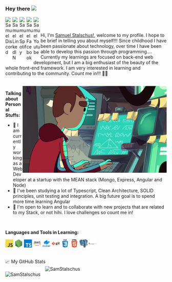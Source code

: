 ### Hey there <img src="https://media.giphy.com/media/hvRJCLFzcasrR4ia7z/giphy.gif" width="25px">
<a href="https://discord.gg/">
  <img align="left" alt="Samuel Discord" width="22px" src="https://raw.githubusercontent.com/peterthehan/peterthehan/master/assets/discord.svg" />
</a>
<a href="https://www.linkedin.com/in/samstalschus/">
  <img align="left" alt="Samuel LinkedIN" width="22px" src="https://raw.githubusercontent.com/peterthehan/peterthehan/master/assets/linkedin.svg" />
</a>
<a href="https://open.spotify.com/user/7kkj14lfkonfs83ia17r5xmm1">
  <img align="left" alt="Samuel Spotify" width="22px" src="https://raw.githubusercontent.com/peterthehan/peterthehan/master/assets/spotify.svg" />
</a>
<a href="https://www.facebook.com/sam.stalschus">
  <img align="left" alt="Samuel Facebook" width="22px" src="https://raw.githubusercontent.com/peterthehan/peterthehan/master/assets/facebook.svg" />
</a>
<a href="https://www.youtube.com/channel/UCKEp2j7uJzzoLxxVGBMjiNg">
  <img align="left" alt="Samuel Youtube" width="22px" src="https://raw.githubusercontent.com/peterthehan/peterthehan/master/assets/youtube.svg" />
</a>
<br />

<br>

Hi, I'm [Samuel Stalschus!](https://www.instagram.com/samstalschusx/), welcome to my profile. I hope to be brief in telling you about myself!!! Since childhood I have been passionate about technology, over time I have been able to develop this passion through programming.... Currently my learnings are focused on back-end web development, but I am a big enthusiast of the beauty of the whole front-end framework. I am very interested in learning and contributing to the community. Count me in!!! 🚀🚀 

<br>


  <img align="right" alt="GIF" src="https://raw.githubusercontent.com/SamStalschus/SamStalschus/main/source.gif" width="450" height="270" />

  
  
**Talking about Personal Stuffs:**

- :telescope: I am currently working as a Web Developer at a startup with the MEAN stack (Mongo, Express, Angular and Node)
- :seedling: I've been studying a lot of Typescript, Clean Architecture, SOLID principles, unit testing and integration. A big future goal is to spend more time learning Angular
- 🤝 I'm open to learn and to collaborate with new projects that are related to my Stack, or not hihi. I love challenges so count me in! 

<br>

**Languages and Tools in Learning:**  

<code><img height="25" src="https://raw.githubusercontent.com/github/explore/80688e429a7d4ef2fca1e82350fe8e3517d3494d/topics/javascript/javascript.png"></code>
<code><img height="25" src="https://raw.githubusercontent.com/github/explore/80688e429a7d4ef2fca1e82350fe8e3517d3494d/topics/nodejs/nodejs.png"></code>
<code><img height="25" src="https://raw.githubusercontent.com/github/explore/80688e429a7d4ef2fca1e82350fe8e3517d3494d/topics/typescript/typescript.png"></code>
<code><img height="25" src="https://raw.githubusercontent.com/github/explore/80688e429a7d4ef2fca1e82350fe8e3517d3494d/topics/aws/aws.png"></code>
<code><img height="25" src="https://raw.githubusercontent.com/github/explore/80688e429a7d4ef2fca1e82350fe8e3517d3494d/topics/docker/docker.png"></code>
<code><img height="25" src="https://raw.githubusercontent.com/github/explore/80688e429a7d4ef2fca1e82350fe8e3517d3494d/topics/git/git.png"></code>
<code><img height="25" src="https://raw.githubusercontent.com/github/explore/80688e429a7d4ef2fca1e82350fe8e3517d3494d/topics/css/css.png"></code>
<code><img height="25" src="https://raw.githubusercontent.com/github/explore/80688e429a7d4ef2fca1e82350fe8e3517d3494d/topics/html/html.png"></code>
<code><img height="25" src="https://raw.githubusercontent.com/github/explore/80688e429a7d4ef2fca1e82350fe8e3517d3494d/topics/postgresql/postgresql.png"></code>
<code><img height="25" src="https://raw.githubusercontent.com/github/explore/80688e429a7d4ef2fca1e82350fe8e3517d3494d/topics/mongodb/mongodb.png"></code>

<br>
📈 My GitHub Stats

<img align="right" src="https://github-readme-stats.vercel.app/api?username=SamStalschus&show_icons=true" alt="SamStalschus" width="380"/>
<img align="left" src="https://github-readme-stats.vercel.app/api/top-langs/?username=SamStalschus&layout=compact" alt="SamStalschus" width="380"/>
<br>
